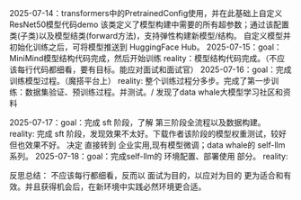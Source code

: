 2025-07-14：transformers中的PretrainedConfig使用，并在此基础上自定义ResNet50模型代码demo
            该类定义了模型构建中需要的所有超参数；通过该配置类(子类)以及模型结类(forward方法)，支持弹性构建新模型/结构。
            自定义模型并初始化训练之后，可将模型推送到 HuggingFace Hub。
2025-07-15：goal：MiniMind模型结构代码完成，然后开始训练
            reality：模型结构代码完成。（不应该每行代码都细看，要有目标。能应对面试和面试官）
2025-07-16：goal：完成训练模型过程。（魔搭平台上）
            reality: 整个训练过程分多步。完成了第一步训练：数据集验证、预训练过程。并测试。/ 发现了data whale大模型学习社区和资料

2025-07-17：goal：完成 sft 阶段，了解 第三阶段全流程以及数据构建。
            reality: 完成 sft 阶段，发现效果不太好。下载作者该阶段的模型权重测试，较好但也效果不好。
                    决定 直接转到 企业实用,现有模型微调；data whale的 self-llm系列。
2025-07-18：goal：完成self-llm的 环境配置、部署使用 部分。
            reality:


 














反思总结：
不应该每行都细看，反而以 面试为目的，以应对为目的 更为适合和有效。并且获得机会后，在新环境中实践必然环境更合适。
            